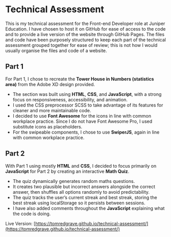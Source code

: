 # Technical Assessment

This is my technical assessment for the Front-end Developer role at Juniper Education. I have chosen to host it on GitHub for ease of access to the code and to provide a live version of the website through GitHub Pages. The files and code have been purposely structured to keep each part of the technical assessment grouped together for ease of review; this is not how I would usually organise the files and code of a website.

## Part 1

For Part 1, I chose to recreate the **Tower House in Numbers (statistics area)** from the Adobe XD design provided.

- The section was built using **HTML**, **CSS**, and **JavaScript**, with a strong focus on responsiveness, accessibility, and animation.
- I used the CSS preprocessor SCSS to take advantage of its features for cleaner and more maintainable code.
- I decided to use **Font Awesome** for the icons in line with common workplace practice. Since I do not have Font Awesome Pro, I used substitute icons as placeholders.
- For the swipeable components, I chose to use **SwiperJS**, again in line with common workplace practice.

## Part 2

With Part 1 using mostly **HTML** and **CSS**, I decided to focus primarily on **JavaScript** for Part 2 by creating an interactive **Math Quiz**.

- The quiz dynamically generates random maths questions.
- It creates two plausible but incorrect answers alongside the correct answer, then shuffles all options randomly to avoid predictability.
- The quiz tracks the user’s current streak and best streak, storing the best streak using localStorage so it persists between sessions.
- I have also added comments throughout the **JavaScript** explaining what the code is doing.

Live Version: [https://tomredgrave.github.io/technical-assessment/](https://tomredgrave.github.io/technical-assessment/)

